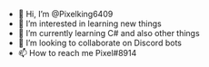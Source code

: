 - 👋 Hi, I’m @Pixelking6409
- 👀 I’m interested in learning new things
- 🌱 I’m currently learning C# and also other things
- 💞️ I’m looking to collaborate on Discord bots
- 📫 How to reach me Pixel#8914

<!---
Pixelking6409/Pixelking6409 is a ✨ special ✨ repository because its `README.md` (this file) appears on your GitHub profile.
You can click the Preview link to take a look at your changes.
--->

